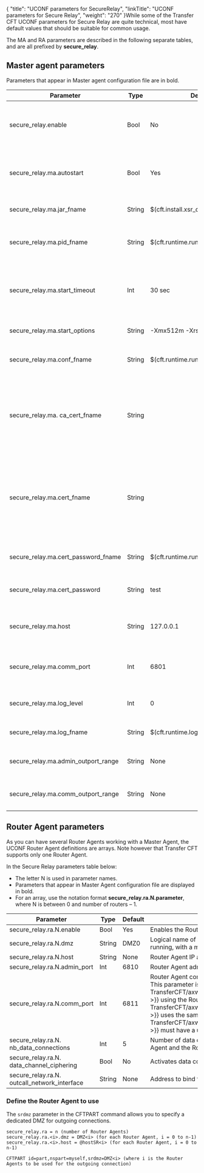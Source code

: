 {
    "title": "UCONF parameters for SecureRelay",
    "linkTitle": "UCONF parameters for Secure Relay",
    "weight": "270"
}While some of the Transfer CFT UCONF parameters for Secure Relay are quite technical, most have default values that should be suitable for common usage.

The MA and RA parameters are described in the following separate tables, and are all prefixed by <span class="bold_in_para">****secure\_relay****</span>.

<span id="_Toc362510690"></span>

## Master agent parameters

Parameters that appear in Master agent configuration file are in bold.


| Parameter | Type | Default | Comment |
| --- | --- | --- | --- |
| secure_relay.enable | Bool | No | General flag to access Transfer CFT through Secure Relay if set to Yes. |
| secure_relay.ma.autostart | Bool | Yes | Allows an automatic start of the embedded Secure Relay Master Agent.  |
| secure_relay.ma.jar_fname | String | $(cft.install.xsr_dir)/xsrMaster.jar | Secure Relay Master Agent jar file.  |
| secure_relay.ma.pid_fname | String | $(cft.runtime.run_dir)/xsrMaster.pid | File containing the Secure Relay Master Agent Process ID.  |
| secure_relay.ma.start_timeout | Int | 30 sec | Amount of time, in seconds, in which Secure Relay can start before a timeout.  |
| secure_relay.ma.start_options | String | -Xmx512m -Xrs | Secure Relay Master Agent start options.  |
| secure_relay.ma.conf_fname | String | $(cft.runtime.run_dir)XsrConf.xml | Secure Relay Master Agent configuration file.  |
| secure_relay.ma. ca_cert_fname | String |   | Secure Relay certificate authority.<br/> This is a mandatory field, however certificates are not delivered with Transfer CFT. |
| secure_relay.ma.cert_fname | String |   | Secure Relay Master Agent user certificate.<br/> This is a mandatory field, however certificates are not delivered with Transfer CFT. |
| secure_relay.ma.cert_password_fname | String | $(cft.runtime.run_dir)/XsrPwd.dat | Secure Relay Master Agent certificate password file.  |
| secure_relay.ma.cert_password | String | test | Secure Relay Master Agent certificate password.  |
| secure_relay.ma.host | String | 127.0.0.1 | Secure Relay Master Agent listening IP address or FQDN.  |
| secure_relay.ma.comm_port | Int | 6801 | Secure Relay Master Agent listening communication port.  |
| secure_relay.ma.log_level | Int | 0 | 0=NONE, 1=SHORT, 2=FULL, 3=DEBUG |
| secure_relay.ma.log_fname | String | $(cft.runtime.log_dir)/xsrMaster.log | Secure Relay Master Agent log file.  |
| secure_relay.ma.admin_outport_range | String | None | Secure Relay Master Agent admin outport range.  |
| secure_relay.ma.comm_outport_range | String | None | Secure Relay Master Agent comm outport range.  |


## Router Agent parameters

As you can have several Router Agents working with a Master Agent, the UCONF Router Agent definitions are arrays. Note however that Transfer CFT supports only one Router Agent.

In the Secure Relay parameters table below:

- The letter N is used in parameter names.
- Parameters that appear in Master Agent configuration file are displayed in bold.
- For an array, use the notation format<span class="bold_in_para"> ****secure\_relay.ra.N.parameter****</span>, where <span class="italic_in_para">N </span>is between <span class="italic_in_para">0</span> and <span class="italic_in_para">number of routers – 1</span>.


| Parameter | Type | Default | Comment |
| --- | --- | --- | --- |
| secure_relay.ra.N.enable | Bool | Yes | Enables the Router agent.  |
| secure_relay.ra.N.dmz | String | DMZ0 | Logical name of the DMZ where the Router Agent is running, with a maximum of 32 characters.  |
| secure_relay.ra.N.host | String | None | Router Agent IP address or FQDN. |
| secure_relay.ra.N.admin_port | Int | 6810 | Router Agent administration port. |
| secure_relay.ra.N.comm_port | Int | 6811 | Router Agent communication port.<br/> This parameter is specific to each {{< TransferCFT/axwayvariablesComponentShortName  >}} using the Router Agent. If more than one {{< TransferCFT/axwayvariablesComponentShortName  >}} uses the same Router Agent, each {{< TransferCFT/axwayvariablesComponentShortName  >}} must have a unique value. |
| secure_relay.ra.N. nb_data_connections | Int | 5 | Number of data connections between the Master Agent and the Router Agent.  |
| secure_relay.ra.N. data_channel_ciphering | Bool | No | Activates data connections ciphering. |
| secure_relay.ra.N. outcall_network_interface | String | None | Address to bind for outgoing calls. |


### Define the Router Agent to use  

The <span class="code">`srdmz`</span> parameter in the CFTPART command allows you to specify a dedicated DMZ for outgoing connections.

```
secure_relay.ra = n (number of Router Agents)
secure_relay.ra.<i>.dmz = DMZ<i> (for each Router Agent, i = 0 to n-1)
secure_relay.ra.<i>.host = @hostSR<i> (for each Router Agent, i = 0 to n-1)
 
CFTPART id=part,nspart=myself,srdmz=DMZ<i> (where i is the Router Agents to be used for the outgoing connection)
```
